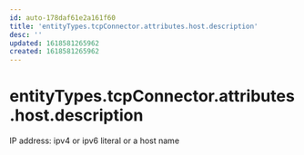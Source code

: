 ```yaml
---
id: auto-178daf61e2a161f60
title: 'entityTypes.tcpConnector.attributes.host.description'
desc: ''
updated: 1618581265962
created: 1618581265962
---
```

# entityTypes.tcpConnector.attributes.host.description

IP address: ipv4 or ipv6 literal or a host name